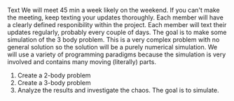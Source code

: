 Text
We will meet 45 min a week likely on the weekend. If you can't make the meeting, keep texting your updates thoroughly. 
Each member will have a clearly defined responibility within the project.
Each member will text their updates regularly, probably every couple of days.
The goal is to make some simulation of the 3 body problem. This is a very complex problem with no general solution so the solution will be a purely numerical simulation.
We will use a variety of programming paradigms because the simulation is very involved and contains many moving (literally) parts. 

1. Create a 2-body problem
2. Create a 3-body problem
3. Analyze the results and investigate the chaos. 
The goal is to simulate.

